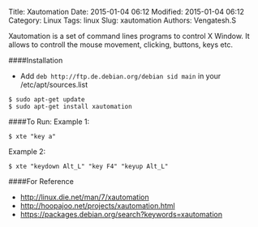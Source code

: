 Title: Xautomation
Date: 2015-01-04 06:12
Modified: 2015-01-04 06:12
Category: Linux
Tags: linux
Slug: xautomation
Authors: Vengatesh.S
<!-- Summary: KeyBinding for linux destro -->

Xautomation is a set of command lines programs to control X Window. It allows to controll the mouse movement, clicking, buttons, keys etc.

####Installation
* Add `deb http://ftp.de.debian.org/debian sid main` in your /etc/apt/sources.list
```
$ sudo apt-get update
$ sudo apt-get install xautomation
```

####To Run:
Example 1:
```
$ xte "key a"
```
Example 2:
```
$ xte "keydown Alt_L" "key F4" "keyup Alt_L"
```

####For Reference
* <http://linux.die.net/man/7/xautomation>
* <http://hoopajoo.net/projects/xautomation.html>
* <https://packages.debian.org/search?keywords=xautomation>